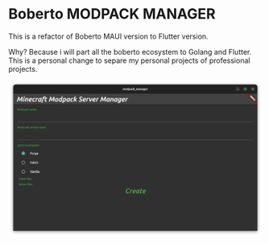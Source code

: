 # Boberto MODPACK MANAGER

This is a refactor of Boberto MAUI version to Flutter version.

Why? Because i will part all the boberto ecosystem to Golang and Flutter. This is a personal change to separe my personal projects of professional projects.

![first screen of modpack server manager](docs/initial.png "First screen")
